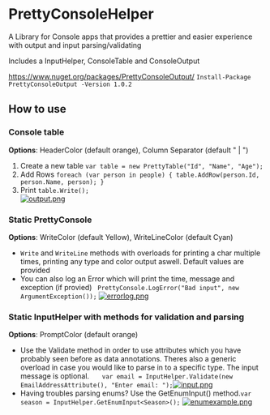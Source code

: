 # PrettyConsoleHelper

A Library for Console apps that provides a prettier and easier experience with output and input parsing/validating 


Includes a InputHelper, ConsoleTable and ConsoleOutput

https://www.nuget.org/packages/PrettyConsoleOutput/
```Install-Package PrettyConsoleOutput -Version 1.0.2```

## How to use
### Console table
**Options**: HeaderColor (default orange), Column Separator (default " | ")
1. Create a new table
`var table = new PrettyTable("Id", "Name", "Age");`
2. Add Rows
`foreach (var person in people)
            {
                table.AddRow(person.Id, person.Name, person);
            }`
3. Print `table.Write();`     
[![output.png](https://i.postimg.cc/wMX7tr1c/output.png)](https://postimg.cc/MfGWNdbv)

### Static PrettyConsole
**Options**: WriteColor (default Yellow), WriteLineColor (default Cyan)
- `Write` and `WriteLine` methods with overloads for printing a char multiple times, printing any type and color output aswell. Default values are provided
- You can also log an Error which will print the time, message and exception (if provied) ` PrettyConsole.LogError("Bad input", new ArgumentException());` [![errorlog.png](https://i.postimg.cc/nzd3ydF2/errorlog.png)](https://postimg.cc/VrC9MWb0)

### Static InputHelper with methods for validation and parsing 
**Options**: PromptColor (default orange)
- Use the Validate method in order to use attributes which you have probably seen before as data annotations. Theres also a generic overload in case you would like to parse in to a specific type. The input message is optional. `   var email = InputHelper.Validate(new EmailAddressAttribute(), "Enter email: ");`[![input.png](https://i.postimg.cc/8CWCj3JK/input.png)](https://postimg.cc/5H4JrsmL)
- Having troubles parsing enums? Use the GetEnumInput() method.`var season = InputHelper.GetEnumInput<Season>();`
[![enumexample.png](https://i.postimg.cc/26wgrVBx/enumexample.png)](https://postimg.cc/vg40v8h1)
